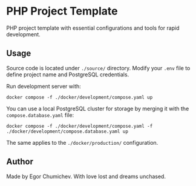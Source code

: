 # PHP Project Template

PHP project template with essential configurations and tools for rapid development.

## Usage

Source code is located under `./source/` directory. Modify your `.env` file to define project name and PostgreSQL credentials.

Run development server with:

```
docker compose -f ./docker/development/compose.yaml up
```

You can use a local PostgreSQL cluster for storage by merging it with the `compose.database.yaml` file:

```
docker compose -f ./docker/development/compose.yaml -f ./docker/development/compose.database.yaml up
```

The same applies to the `./docker/production/` configuration.


## Author

Made by Egor Chumichev. With love lost and dreams unchased.

